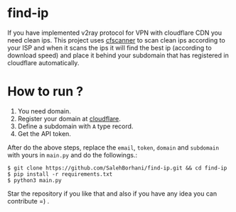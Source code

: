 # find-ip
If you have implemented v2ray protocol for VPN with cloudflare CDN you need clean ips. This project uses [cfscanner](https://github.com/MortezaBashsiz/CFScanner/tree/main/python) to scan clean ips according to your ISP and when it scans the ips it will find the best ip (according to download speed) and place it behind your subdomain that has registered in cloudflare automatically.

# How to run ?
1. You need domain.
2. Register your domain at [cloudflare](https://www.cloudflare.com/).
3. Define a subdomain with `A` type record.
4. Get the API token.

After do the above steps, replace the `email`, `token`, `domain` and `subdomain` with yours in `main.py` and do the followings.:
```
$ git clone https://github.com/SalehBorhani/find-ip.git && cd find-ip
$ pip install -r requirements.txt
$ python3 main.py
```
Star the repository if you like that and also if you have any idea you can contribute =) .
